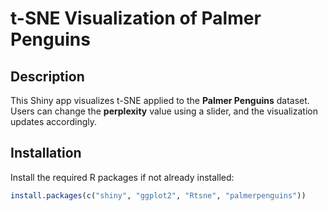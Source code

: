 # t-SNE Visualization of Palmer Penguins

## Description
This Shiny app visualizes t-SNE applied to the **Palmer Penguins** dataset.  
Users can change the **perplexity** value using a slider, and the visualization updates accordingly.

## Installation
Install the required R packages if not already installed:

```r
install.packages(c("shiny", "ggplot2", "Rtsne", "palmerpenguins"))
